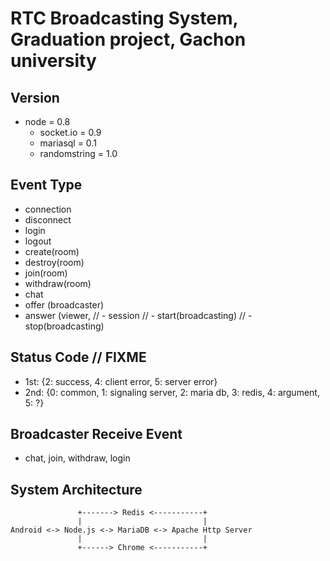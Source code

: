 # RTC Broadcasting System, Graduation project, Gachon university

## Version

- node = 0.8
  - socket.io = 0.9
  - mariasql = 0.1
  - randomstring = 1.0

## Event Type

- connection
- disconnect
- login
- logout
- create(room)
- destroy(room)
- join(room)
- withdraw(room)
- chat
- offer (broadcaster)
- answer (viewer,
// - session
// - start(broadcasting)
// - stop(broadcasting)

## Status Code // FIXME

- 1st: {2: success, 4: client error, 5: server error}
- 2nd: {0: common, 1: signaling server, 2: maria db, 3: redis, 4: argument, 5: ?}

## Broadcaster Receive Event

- chat, join, withdraw, login

## System Architecture

                   +-------> Redis <-----------+
                   |                           |
    Android <-> Node.js <-> MariaDB <-> Apache Http Server
                   |                           |
                   +------> Chrome <-----------+

